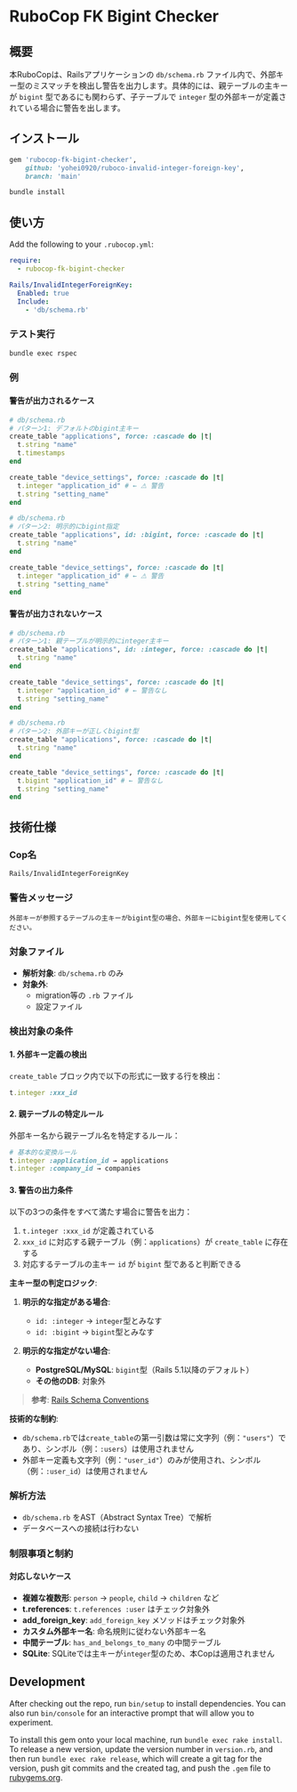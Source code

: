 # RuboCop FK Bigint Checker

## 概要

本RuboCopは、Railsアプリケーションの `db/schema.rb` ファイル内で、外部キー型のミスマッチを検出し警告を出力します。具体的には、親テーブルの主キーが `bigint` 型であるにも関わらず、子テーブルで `integer` 型の外部キーが定義されている場合に警告を出します。

## インストール


```ruby
gem 'rubocop-fk-bigint-checker', 
    github: 'yohei0920/ruboco-invalid-integer-foreign-key',
    branch: 'main'
```

```bash
bundle install
```

## 使い方

Add the following to your `.rubocop.yml`:

```yaml
require:
  - rubocop-fk-bigint-checker

Rails/InvalidIntegerForeignKey:
  Enabled: true
  Include:
    - 'db/schema.rb'
```

### テスト実行


```bash
bundle exec rspec
```


### 例

#### 警告が出力されるケース

```ruby
# db/schema.rb
# パターン1: デフォルトのbigint主キー
create_table "applications", force: :cascade do |t|
  t.string "name"
  t.timestamps
end

create_table "device_settings", force: :cascade do |t|
  t.integer "application_id" # ← ⚠ 警告
  t.string "setting_name"
end
```

```ruby
# db/schema.rb
# パターン2: 明示的にbigint指定
create_table "applications", id: :bigint, force: :cascade do |t|
  t.string "name"
end

create_table "device_settings", force: :cascade do |t|
  t.integer "application_id" # ← ⚠ 警告
  t.string "setting_name"
end
```

#### 警告が出力されないケース

```ruby
# db/schema.rb
# パターン1: 親テーブルが明示的にinteger主キー
create_table "applications", id: :integer, force: :cascade do |t|
  t.string "name"
end

create_table "device_settings", force: :cascade do |t|
  t.integer "application_id" # ← 警告なし
  t.string "setting_name"
end
```

```ruby
# db/schema.rb
# パターン2: 外部キーが正しくbigint型
create_table "applications", force: :cascade do |t|
  t.string "name"
end

create_table "device_settings", force: :cascade do |t|
  t.bigint "application_id" # ← 警告なし
  t.string "setting_name"
end
```

## 技術仕様

### Cop名
```
Rails/InvalidIntegerForeignKey
```

### 警告メッセージ
```
外部キーが参照するテーブルの主キーがbigint型の場合、外部キーにbigint型を使用してください。
```

### 対象ファイル
- **解析対象**: `db/schema.rb` のみ
- **対象外**: 
  - migration等の `.rb` ファイル
  - 設定ファイル

### 検出対象の条件

#### 1. 外部キー定義の検出
`create_table` ブロック内で以下の形式に一致する行を検出：

```ruby
t.integer :xxx_id
```

#### 2. 親テーブルの特定ルール
外部キー名から親テーブル名を特定するルール：

```ruby
# 基本的な変換ルール
t.integer :application_id → applications
t.integer :company_id → companies
```

#### 3. 警告の出力条件
以下の3つの条件をすべて満たす場合に警告を出力：

1. `t.integer :xxx_id` が定義されている
2. `xxx_id` に対応する親テーブル（例：`applications`）が `create_table` に存在する
3. 対応するテーブルの主キー `id` が `bigint` 型であると判断できる

**主キー型の判定ロジック**:

1. **明示的な指定がある場合**:
   - `id: :integer` → `integer`型とみなす
   - `id: :bigint` → `bigint`型とみなす

2. **明示的な指定がない場合**:
   - **PostgreSQL/MySQL**: `bigint`型（Rails 5.1以降のデフォルト）
   - **その他のDB**: 対象外

> **参考**: [Rails Schema Conventions](https://guides.rubyonrails.org/v6.0/active_record_basics.html#schema-conventions)

**技術的な制約**:
- `db/schema.rb`では`create_table`の第一引数は常に文字列（例：`"users"`）であり、シンボル（例：`:users`）は使用されません
- 外部キー定義も文字列（例：`"user_id"`）のみが使用され、シンボル（例：`:user_id`）は使用されません

### 解析方法
- `db/schema.rb` をAST（Abstract Syntax Tree）で解析
- データベースへの接続は行わない

### 制限事項と制約

#### 対応しないケース
- **複雑な複数形**: `person` → `people`, `child` → `children` など
- **t.references**: `t.references :user` はチェック対象外
- **add_foreign_key**: `add_foreign_key` メソッドはチェック対象外
- **カスタム外部キー名**: 命名規則に従わない外部キー名
- **中間テーブル**: `has_and_belongs_to_many` の中間テーブル
- **SQLite**: SQLiteでは主キーが`integer`型のため、本Copは適用されません

## Development

After checking out the repo, run `bin/setup` to install dependencies. You can also run `bin/console` for an interactive prompt that will allow you to experiment.

To install this gem onto your local machine, run `bundle exec rake install`. To release a new version, update the version number in `version.rb`, and then run `bundle exec rake release`, which will create a git tag for the version, push git commits and the created tag, and push the `.gem` file to [rubygems.org](https://rubygems.org).
